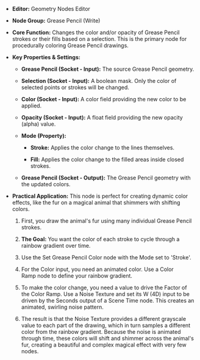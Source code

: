 - **Editor:** Geometry Nodes Editor
    
- **Node Group:** Grease Pencil (Write)
    
- **Core Function:** Changes the color and/or opacity of Grease Pencil strokes or their fills based on a selection. This is the primary node for procedurally coloring Grease Pencil drawings.
    
- **Key Properties & Settings:**
    
    - **Grease Pencil (Socket - Input):** The source Grease Pencil geometry.
        
    - **Selection (Socket - Input):** A boolean mask. Only the color of selected points or strokes will be changed.
        
    - **Color (Socket - Input):** A color field providing the new color to be applied.
        
    - **Opacity (Socket - Input):** A float field providing the new opacity (alpha) value.
        
    - **Mode (Property):**
        
        - **Stroke:** Applies the color change to the lines themselves.
            
        - **Fill:** Applies the color change to the filled areas inside closed strokes.
            
    - **Grease Pencil (Socket - Output):** The Grease Pencil geometry with the updated colors.
        
- **Practical Application:** This node is perfect for creating dynamic color effects, like the fur on a magical animal that shimmers with shifting colors.
    
    1. First, you draw the animal's fur using many individual Grease Pencil strokes.
        
    2. **The Goal:** You want the color of each stroke to cycle through a rainbow gradient over time.
        
    3. Use the Set Grease Pencil Color node with the Mode set to 'Stroke'.
        
    4. For the Color input, you need an animated color. Use a Color Ramp node to define your rainbow gradient.
        
    5. To make the color change, you need a value to drive the Factor of the Color Ramp. Use a Noise Texture and set its W (4D) input to be driven by the Seconds output of a Scene Time node. This creates an animated, swirling noise pattern.
        
    6. The result is that the Noise Texture provides a different grayscale value to each part of the drawing, which in turn samples a different color from the rainbow gradient. Because the noise is animated through time, these colors will shift and shimmer across the animal's fur, creating a beautiful and complex magical effect with very few nodes.